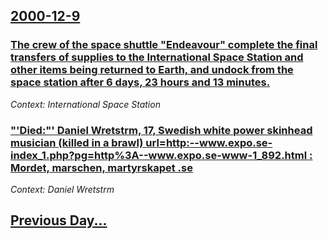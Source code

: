 ## [2000-12-9](/news/2000/12/9/index.md)

### [The crew of the space shuttle "Endeavour" complete the final transfers of supplies to the International Space Station and other items being returned to Earth, and undock from the space station after 6 days, 23 hours and 13 minutes.](/news/2000/12/9/the-crew-of-the-space-shuttle-endeavour-complete-the-final-transfers-of-supplies-to-the-international-space-station-and-other-items-being.md)
_Context: International Space Station_

### ["'Died:"' Daniel Wretstrm, 17, Swedish white power skinhead musician (killed in a brawl) url=http:--www.expo.se-index_1.php?pg=http%3A--www.expo.se-www-1_892.html : Mordet, marschen, martyrskapet .se ](/news/2000/12/9/died-daniel-wretstrom-17-swedish-white-power-skinhead-musician-killed-in-a-brawl-url-http-www-expo-se-index_1-php-pg-http-3a-www.md)
_Context: Daniel Wretstrm_

## [Previous Day...](/news/2000/12/8/index.md)

